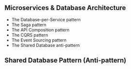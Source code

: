 ## Microservices & Database Architecture

- The Database-per-Service pattern
- The Saga pattern
- The API Composition pattern
- The CQRS pattern
- The Event Sourcing pattern
- The Shared Database anti-pattern


## Shared Database Pattern (Anti-pattern)

